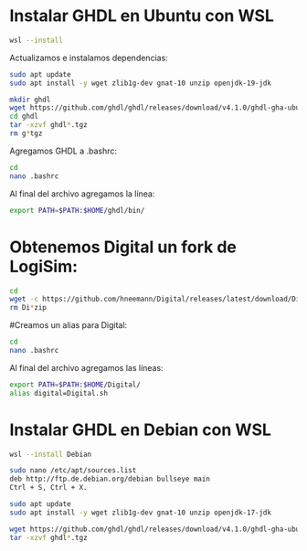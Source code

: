 # Instalar GHDL en Ubuntu con WSL

````bash
wsl --install
````
Actualizamos e instalamos dependencias:
````bash
sudo apt update
sudo apt install -y wget zlib1g-dev gnat-10 unzip openjdk-19-jdk
````
````bash
mkdir ghdl
wget https://github.com/ghdl/ghdl/releases/download/v4.1.0/ghdl-gha-ubuntu-22.04-gcc.tgz -P ghdl/
cd ghdl
tar -xzvf ghdl*.tgz
rm g*tgz
````
Agregamos GHDL a .bashrc:
````bash
cd
nano .bashrc
````
Al final del archivo agregamos la línea:
````bash
export PATH=$PATH:$HOME/ghdl/bin/
````
# Obtenemos Digital un fork de LogiSim:
````bash
cd
wget -c https://github.com/hneemann/Digital/releases/latest/download/Digital.zip
rm Di*zip
````
#Creamos un alias para Digital:
````bash
cd
nano .bashrc
````
Al final del archivo agregamos las líneas:
````bash
export PATH=$PATH:$HOME/Digital/
alias digital=Digital.sh
````

# Instalar GHDL en Debian con WSL

````bash
wsl --install Debian
````

````bash
sudo nano /etc/apt/sources.list
deb http://ftp.de.debian.org/debian bullseye main 
Ctrl + S, Ctrl + X.
````

````bash
sudo apt update
sudo apt install -y wget zlib1g-dev gnat-10 unzip openjdk-17-jdk
````

````bash
wget https://github.com/ghdl/ghdl/releases/download/v4.1.0/ghdl-gha-ubuntu-22.04-gcc.tgz
tar -xzvf ghdl*.tgz
````
